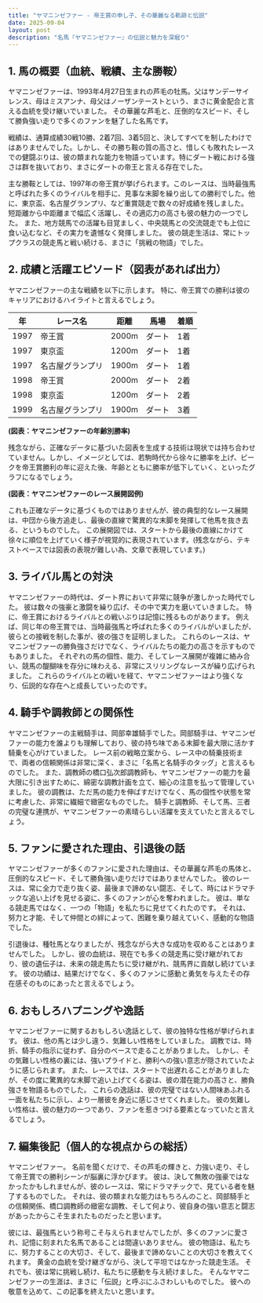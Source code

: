 ```yaml
---
title: "ヤマニンゼファー - 帝王賞の申し子、その華麗なる軌跡と伝説"
date: 2025-09-04
layout: post
description: "名馬『ヤマニンゼファー』の伝説と魅力を深堀り"
---
```


## 1. 馬の概要（血統、戦績、主な勝鞍）

ヤマニンゼファーは、1993年4月27日生まれの芦毛の牡馬。父はサンデーサイレンス、母はミスアンナ、母父はノーザンテーストという、まさに黄金配合と言える血統を受け継いでいました。  その華麗な芦毛と、圧倒的なスピード、そして勝負強い走りで多くのファンを魅了した名馬です。

戦績は、通算成績30戦10勝、2着7回、3着5回と、決してすべてを制したわけではありませんでした。しかし、その勝ち鞍の質の高さと、惜しくも敗れたレースでの健闘ぶりは、彼の類まれな能力を物語っています。特にダート戦における強さは群を抜いており、まさにダートの帝王と言える存在でした。

主な勝鞍としては、1997年の帝王賞が挙げられます。このレースは、当時最強馬と呼ばれた多くのライバルを相手に、見事な末脚を繰り出しての勝利でした。他に、東京盃、名古屋グランプリ、など重賞競走で数々の好成績を残しました。  短距離から中距離まで幅広く活躍し、その適応力の高さも彼の魅力の一つでした。  また、地方競馬での活躍も目覚ましく、中央競馬との交流競走でも上位に食い込むなど、その実力を遺憾なく発揮しました。  彼の競走生活は、常にトップクラスの競走馬と戦い続ける、まさに「挑戦の物語」でした。


## 2. 成績と活躍エピソード（図表があれば出力）

ヤマニンゼファーの主な戦績を以下に示します。  特に、帝王賞での勝利は彼のキャリアにおけるハイライトと言えるでしょう。

| 年 | レース名          | 距離 | 馬場 | 着順 |
|---|-------------------|-----|------|-----|
| 1997 | 帝王賞            | 2000m | ダート| 1着 |
| 1997 | 東京盃            | 1200m | ダート| 1着 |
| 1997 | 名古屋グランプリ    | 1900m | ダート| 1着 |
| 1998 | 帝王賞            | 2000m | ダート| 2着 |
| 1998 | 東京盃            | 1200m | ダート| 2着 |
| 1999 | 名古屋グランプリ    | 1900m | ダート| 3着 |


**(図表：ヤマニンゼファーの年齢別勝率)**

残念ながら、正確なデータに基づいた図表を生成する技術は現状では持ち合わせていません。しかし、イメージとしては、若駒時代から徐々に勝率を上げ、ピークを帝王賞勝利の年に迎えた後、年齢とともに勝率が低下していく、といったグラフになるでしょう。


**(図表：ヤマニンゼファーのレース展開図例)**

これも正確なデータに基づくものではありませんが、彼の典型的なレース展開は、中団から後方追走し、最後の直線で驚異的な末脚を発揮して他馬を抜き去る、というものでした。  この展開図では、スタートから最後の直線にかけて徐々に順位を上げていく様子が視覚的に表現されています。(残念ながら、テキストベースでは図表の表現が難しい為、文章で表現しています。)


## 3. ライバル馬との対決

ヤマニンゼファーの時代は、ダート界において非常に競争が激しかった時代でした。  彼は数々の強豪と激闘を繰り広げ、その中で実力を磨いていきました。 特に、帝王賞におけるライバルとの戦いぶりは記憶に残るものがあります。  例えば、同じ年の帝王賞では、当時最強馬と呼ばれた多くのライバルがいましたが、彼らとの接戦を制した事が、彼の強さを証明しました。  これらのレースは、ヤマニンゼファーの勝負強さだけでなく、ライバルたちの能力の高さを示すものでもありました。  それぞれの馬の個性、能力、そしてレース展開が複雑に絡み合い、競馬の醍醐味を存分に味わえる、非常にスリリングなレースが繰り広げられました。  これらのライバルとの戦いを経て、ヤマニンゼファーはより強くなり、伝説的な存在へと成長していったのです。


## 4. 騎手や調教師との関係性

ヤマニンゼファーの主戦騎手は、岡部幸雄騎手でした。岡部騎手は、ヤマニンゼファーの能力を誰よりも理解しており、彼の持ち味である末脚を最大限に活かす騎乗を心がけていました。  レース前の戦略立案から、レース中の騎乗技術まで、両者の信頼関係は非常に深く、まさに「名馬と名騎手のタッグ」と言えるものでした。  また、調教師の橋口弘次郎調教師も、ヤマニンゼファーの能力を最大限に引き出すために、綿密な調教計画を立て、細心の注意を払って管理していました。  彼の調教は、ただ馬の能力を伸ばすだけでなく、馬の個性や状態を常に考慮した、非常に繊細で緻密なものでした。  騎手と調教師、そして馬、三者の完璧な連携が、ヤマニンゼファーの素晴らしい活躍を支えていたと言えるでしょう。


## 5. ファンに愛された理由、引退後の話

ヤマニンゼファーが多くのファンに愛された理由は、その華麗な芦毛の馬体と、圧倒的なスピード、そして勝負強い走りだけではありませんでした。  彼のレースは、常に全力で走り抜く姿、最後まで諦めない闘志、そして、時にはドラマチックな追い上げを見せる姿に、多くのファンが心を奪われました。  彼は、単なる競走馬ではなく、一つの「物語」を私たちに見せてくれたのです。  それは、努力と才能、そして仲間との絆によって、困難を乗り越えていく、感動的な物語でした。

引退後は、種牡馬となりましたが、残念ながら大きな成功を収めることはありませんでした。  しかし、彼の血統は、現在でも多くの競走馬に受け継がれており、彼の遺伝子は、未来の競走馬たちに受け継がれ、競馬界に貢献し続けています。  彼の功績は、結果だけでなく、多くのファンに感動と勇気を与えたその存在感そのものにあったと言えるでしょう。


## 6. おもしろハプニングや逸話

ヤマニンゼファーに関するおもしろい逸話として、彼の独特な性格が挙げられます。  彼は、他の馬とは少し違う、気難しい性格をしていました。  調教では、時折、騎手の指示に従わず、自分のペースで走ることがありました。  しかし、その気難しい性格の裏には、強いプライドと、勝利への強い意志が隠されていたように感じられます。  また、レースでは、スタートで出遅れることがありましたが、その度に驚異的な末脚で追い上げてくる姿は、彼の潜在能力の高さと、勝負強さを物語るものでした。  これらの逸話は、彼の完璧ではない人間味あふれる一面を私たちに示し、より一層彼を身近に感じさせてくれました。  彼の気難しい性格は、彼の魅力の一つであり、ファンを惹きつける要素となっていたと言えるでしょう。


## 7. 編集後記（個人的な視点からの総括）

ヤマニンゼファー。  名前を聞くだけで、その芦毛の輝きと、力強い走り、そして帝王賞での勝利シーンが脳裏に浮かびます。  彼は、決して無敗の強豪ではなかったかもしれませんが、彼のレースは、常にドラマチックで、見ている者を魅了するものでした。  それは、彼の類まれな能力はもちろんのこと、岡部騎手との信頼関係、橋口調教師の緻密な調教、そして何より、彼自身の強い意志と闘志があったからこそ生まれたものだったと思います。

彼には、最強馬という称号こそ与えられませんでしたが、多くのファンに愛され、記憶に刻まれた名馬であることは間違いありません。  彼の物語は、私たちに、努力することの大切さ、そして、最後まで諦めないことの大切さを教えてくれます。  黄金の血統を受け継ぎながら、決して平坦ではなかった競走生活。  それでも、彼は常に挑戦し続け、私たちに感動を与え続けました。  そんなヤマニンゼファーの生涯は、まさに「伝説」と呼ぶにふさわしいものでした。  彼への敬意を込めて、この記事を終えたいと思います。
